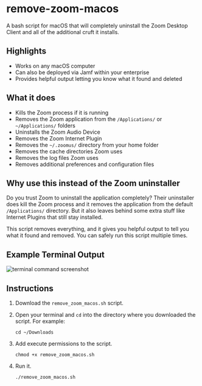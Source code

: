 # remove-zoom-macos

A bash script for macOS that will completely uninstall the Zoom Desktop Client and all of the additional cruft it installs.

## Highlights

* Works on any macOS computer
* Can also be deployed via Jamf within your enterprise
* Provides helpful output letting you know what it found and deleted

## What it does

* Kills the Zoom process if it is running
* Removes the Zoom application from the `/Applications/` or `~/Applications/` folders
* Uninstalls the Zoom Audio Device
* Removes the Zoom Internet Plugin
* Removes the `~/.zoomus/` directory from your home folder
* Removes the cache directories Zoom uses
* Removes the log files Zoom uses
* Removes additional preferences and configuration files

## Why use this instead of the Zoom uninstaller

Do you trust Zoom to uninstall the application completely? Their uninstaller does kill the Zoom process and it removes the application from the default `/Applications/` directory. But it also leaves behind some extra stuff like Internet Plugins that still stay installed.

This script removes everything, and it gives you helpful output to tell you what it found and removed. You can safely run this script multiple times.

## Example Terminal Output

![terminal command screenshot](https://remove-zoom-macos.s3-us-west-2.amazonaws.com/images/terminal_screenshot_light.jpg "Terminal Screenshot Light Theme")

## Instructions

1. Download the `remove_zoom_macos.sh` script.

2. Open your terminal and `cd` into the directory where you downloaded the script. For example:

    ```shell
    cd ~/Downloads
    ```

3. Add execute permissions to the script.

    ```shell
    chmod +x remove_zoom_macos.sh
    ```

4. Run it.

    ```shell
    ./remove_zoom_macos.sh
    ```
